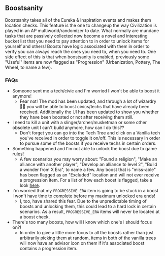 ## Boostsanity
Boostsanity takes all of the Eureka & Inspiration events and makes them location checks. This feature is the one to changeup the way Civilization is played in an AP multiworld/randomizer to date. What normally are mundane tasks that are passively collected now become a novel and interesting bucket list that you need to pay attention to  in order to unlock items for yourself and others!
Boosts have logic associated with them in order to verify you can always reach the ones you need to, when you need to. One side effect of this is that when boostsanity is enabled, previously some "Useful" items are now flagged as "Progression" (Urbanization, Pottery, The Wheel, to name a few).

### FAQs
- Someone sent me a tech/civic and I'm worried I won't be able to boost it anymore!
    - Fear not! The mod has been updated, and through a lot of wizardry 🧙‍♂️ you will be able to boost civics/techs that have already been received. Additionally the UI has been updated to show you whether they have been boosted or not after receiving them still.
- I need to kill a unit with a slinger/archer/musketman or some other obsolete unit I can't build anymore, how can I do this??
    - Don't forget you can go into the Tech Tree and click on a Vanilla tech you've received in order to toggle it on/off. This is necessary in order to pursue some of the boosts if you receive techs in certain orders.
- Something happened and I'm not able to unlock the boost due to game rules!
    - A few scenarios you may worry about: "Found a religion", "Make an alliance with another player", "Develop an alliance to level 2", "Build a wonder from X Era", to name a few. Any boost that is "miss-able" has been flagged as an "Excluded" location and will not ever receive a progression item. For a list of how each boost is flagged, take a look [here](../data/boosts.json).
- I'm worried that my `PROGRESSIVE_ERA` item is going to be stuck in a boost I won't have time to complete before my maximum unlocked era ends!
    - I, too, have shared this fear. Due to the unpredictable timing of boosts and unlocking them, this could lead to a hard lock in certain scenarios. As a result, `PROGRESSIVE_ERA` items will never be located at a boost check.
- There's too many boosts, how will I know which one's I should focus on?!
    - In order to give a little more focus to all the boosts rather than just arbitrarily picking them at random, items in both of the vanilla trees will now have an advisor icon on them if it's associated boost contains a progression item.